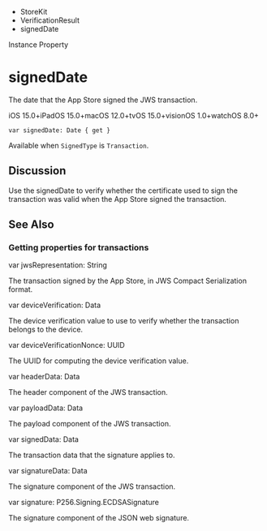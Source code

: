 

- StoreKit
- VerificationResult
-  signedDate 

Instance Property

# signedDate

The date that the App Store signed the JWS transaction.

iOS 15.0+iPadOS 15.0+macOS 12.0+tvOS 15.0+visionOS 1.0+watchOS 8.0+

``` source
var signedDate: Date { get }
```

Available when `SignedType` is `Transaction`.

## Discussion

Use the signedDate to verify whether the certificate used to sign the transaction was valid when the App Store signed the transaction.

## See Also

### Getting properties for transactions

var jwsRepresentation: String

The transaction signed by the App Store, in JWS Compact Serialization format.

var deviceVerification: Data

The device verification value to use to verify whether the transaction belongs to the device.

var deviceVerificationNonce: UUID

The UUID for computing the device verification value.

var headerData: Data

The header component of the JWS transaction.

var payloadData: Data

The payload component of the JWS transaction.

var signedData: Data

The transaction data that the signature applies to.

var signatureData: Data

The signature component of the JWS transaction.

var signature: P256.Signing.ECDSASignature

The signature component of the JSON web signature.

